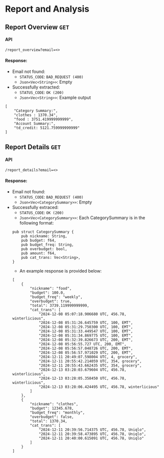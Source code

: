# Report and Analysis
## Report Overview `GET`
#### API
```
/report_overview?email=<>
```
#### Response:
- Email not found:
    - `STATUS_CODE`: `BAD_REQUEST (400)`
    - `Json<Vec<String>>`: Empty
- Successfully extracted:
    - `STATUS_CODE`: `OK (200)`
    - `Json<Vec<String>>`: Example output
```
[
    "Category Summary:",
    "clothes : 1370.34",
    "food : 3751.419999999999",
    "Account Summary:",
    "td_credit: 5121.759999999999"
]
```

## Report Details `GET`
#### API
```
/report_details?email=<>
```
#### Response:
- Email not found:
    - `STATUS_CODE`: `BAD_REQUEST (400)`
    - `Json<Vec<CategorySummary>>`: Empty
- Successfully extraced:
    - `STATUS_CODE`: `OK (200)`
    - `Json<Vec<CategorySummary>>`: Each CategorySummary is in the following format:
    ```
    pub struct CategorySummary {
        pub nickname: String,
        pub budget: f64,
        pub budget_freq: String,
        pub overbudget: bool,
        pub amount: f64,
        pub cat_trans: Vec<String>,
    }
    ```
    - An example response is provided below:
    ```
    [
        {
            "nickname": "food",
            "budget": 100.0,
            "budget_freq": "weekly",
            "overbudget": true,
            "total": 3739.119999999999,
            "cat_trans": [
                "2024-12-08 05:07:18.906680 UTC, 456.78, winterlicious",
                "2024-12-08 05:31:26.645759 UTC, 100, EMT",
                "2024-12-08 05:31:29.750300 UTC, 100, EMT",
                "2024-12-08 05:31:33.449547 UTC, 100, EMT",
                "2024-12-08 05:31:34.869775 UTC, 100, EMT",
                "2024-12-08 05:32:39.826673 UTC, 200, EMT",
                "2024-12-08 05:56:55.727 UTC, 200, EMT",
                "2024-12-08 05:56:57.048726 UTC, 200, EMT",
                "2024-12-08 05:56:57.971029 UTC, 200, EMT",
                "2024-12-11 20:49:07.598004 UTC, 4, grocery",
                "2024-12-11 20:55:42.214059 UTC, 354, grocery",
                "2024-12-11 20:55:43.662435 UTC, 354, grocery",
                "2024-12-13 03:28:03.679604 UTC, 456.78, winterlicious",
                "2024-12-13 03:28:05.358450 UTC, 456.78, winterlicious",
                "2024-12-13 03:28:06.424495 UTC, 456.78, winterlicious"
            ]
        },
        {
            "nickname": "clothes",
            "budget": 12345.678,
            "budget_freq": "monthly",
            "overbudget": false,
            "total": 1370.34,
            "cat_trans": [
                "2024-12-11 20:39:56.714375 UTC, 456.78, Uniqlo",
                "2024-12-11 20:39:58.473895 UTC, 456.78, Uniqlo",
                "2024-12-11 20:40:00.615091 UTC, 456.78, Uniqlo"
            ]
        }
    ]
    ```